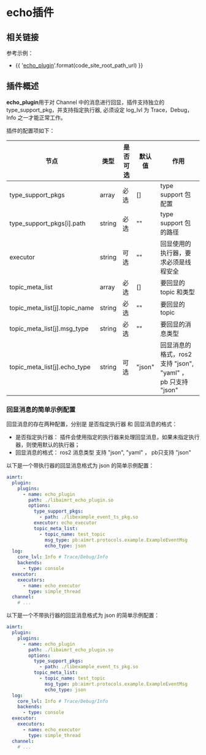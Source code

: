 
# echo插件

## 相关链接

参考示例：
- {{ '[echo_plugin]({}/src/examples/plugins/echo_plugin)'.format(code_site_root_path_url) }}

## 插件概述

**echo_plugin**用于对 Channel 中的消息进行回显，插件支持独立的 type_support_pkg，并支持指定执行器, 必须设定 log_lvl 为 Trace，Debug，Info 之一才能正常工作。

插件的配置项如下：

| 节点                              | 类型          | 是否可选| 默认值  | 作用 |
| ----                              | ----          | ----  | ----      | ---- |
| type_support_pkgs                 | array         | 必选  | []        | type support 包配置 |
| type_support_pkgs[i].path         | string        | 必选  | ""        | type support 包的路径 |
| executor                          | string        | 可选  | ""        | 回显使用的执行器，要求必须是线程安全 |
| topic_meta_list                   | array         | 必选  | []        | 要回显的 topic 和类型 |
| topic_meta_list[j].topic_name     | string        | 必选  | ""        | 要回显的 topic |
| topic_meta_list[j].msg_type       | string        | 必选  | ""        | 要回显的消息类型 |
| topic_meta_list[j].echo_type      | string        | 可选  | "json"    | 回显消息的格式，ros2 支持 "json", "yaml" ， pb 只支持 "json" |



### 回显消息的简单示例配置
回显消息的存在两种配置，分别是 是否指定执行器 和 回显消息的格式：
- 是否指定执行器： 插件会使用指定的执行器来处理回显消息，如果未指定执行器，则使用默认的执行器；
- 回显消息的格式： ros2 消息类型 支持 "json", "yaml" ， pb只支持 "json"

以下是一个带执行器的回显消息格式为 json 的简单示例配置：
```yaml
aimrt:
  plugin:
    plugins:
      - name: echo_plugin
        path: ./libaimrt_echo_plugin.so
        options:
          type_support_pkgs:
            - path: ./libexample_event_ts_pkg.so       
          executor: echo_executor
          topic_meta_list:
            - topic_name: test_topic
              msg_type: pb:aimrt.protocols.example.ExampleEventMsg                
              echo_type: json
  log:
    core_lvl: Info # Trace/Debug/Info
    backends:
      - type: console
  executor:
    executors:
      - name: echo_executor
        type: simple_thread
  channel:
    # ...
```


以下是一个不带执行器的回显消息格式为 json 的简单示例配置：
```yaml
aimrt:
  plugin:
    plugins:
      - name: echo_plugin
        path: ./libaimrt_echo_plugin.so
        options:
          type_support_pkgs:
            - path: ./libexample_event_ts_pkg.so       
          topic_meta_list:
            - topic_name: test_topic
              msg_type: pb:aimrt.protocols.example.ExampleEventMsg       
              echo_type: json
  log:
    core_lvl: Info # Trace/Debug/Info
    backends:
      - type: console
  executor:
    executors:
      - name: echo_executor
        type: simple_thread
  channel:
    # ...
```

